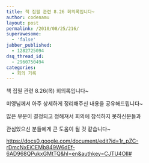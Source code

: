 ```yaml
---
title: 책 집필 관련 8.26 회의록입니다~
author: codenamu
layout: post
permalink: /2010/08/25/216/
superawesome:
  - 'false'
jabber_published:
  - 1282725094
dsq_thread_id:
  - 2960750494
categories:
  - 회의 기록
---
```

책 집필 관련 8.26(목) 회의록입니다~

미영님께서 아주 상세하게 정리해주신 내용을 공유해드립니다~

많은 부분이 결정되고 정해져서 회의에 참석하지 못하신분들과

관심있으신 분들에게 큰 도움이 될 것 같습니다~

<https://docs0.google.com/document/edit?id=1r_pZC-rDmcNxEiCEMb849W6dEf-6AD968QPukxGMtTQ&hl=en&authkey=CJTU4OII#>